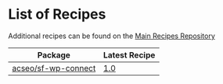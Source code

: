 # List of Recipes

Additional recipes can be found on the [Main Recipes Repository](https://github.com/symfony/recipes/blob/flex/main/RECIPES.md)

| Package | Latest Recipe |
| --- | --- |
| [acseo/sf-wp-connect](https://packagist.org/packages/acseo/sf-wp-connect) | [1.0](acseo/sf-wp-connect/1.0) |